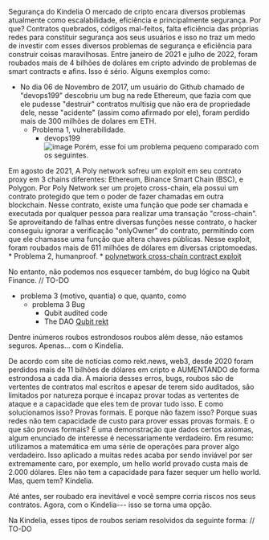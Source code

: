 Segurança do Kindelia
O mercado de cripto encara diversos problemas atualmente como escalabilidade, eficiência e principalmente segurança. 
    Por que? Contratos quebrados, códigos mal-feitos, falta eficiência das próprias redes para constituir segurança aos seus 
usuários e isso no traz um medo de investir com esses diversos problemas de segurança e eficiência para construir coisas 
maravilhosas. Entre janeiro de 2021 e julho de 2022, foram roubados mais de 4 bilhões de doláres em cripto advindo de problemas 
de smart contracts e afins. Isso é sério.
Alguns exemplos como:
  * No dia 06 de Novembro de 2017, um usuário do Github chamado de "devops199" descobriu um bug na rede Ethereum, que fazia com que ele pudesse "destruir" contratos multisig que não era de propriedade dele, nesse "acidente" (assim como afirmado por ele), foram perdido mais de 300 milhões de dolares em ETH.
    * Problema 1, vulnerabilidade.
      * devops199      
![image](https://user-images.githubusercontent.com/53550620/187800494-1fc3bb47-8971-4d6b-8f2d-674e76a690c1.png)
Porém, esse foi um problema pequeno comparado com os seguintes.

Em agosto de 2021, A Poly network sofreu um exploit em seu contrato proxy em 3 chains diferentes:
Ethereum,
Binance Smart Chain (BSC),
e Polygon.
Por Poly Network ser um projeto cross-chain, ela possui um contrato protegido que tem o poder de fazer chamadas em outra blockchain. Nesse contrato, existe uma função que pode ser chamada e executada por qualquer pessoa para realizar uma transação "cross-chain". Se aproveitando de falhas entre diversas funções nesse contrato, o hacker conseguiu ignorar a verificação "onlyOwner" do contrato, permitindo com que ele chamasse uma função que altera chaves públicas.
Nesse exploit, foram roubados mais de 611 milhões de dólares em diversas criptomoedas.
    * Problema 2, humanproof.
      * [polynetwork cross-chain contract exploit](https://rekt.news/polynetwork-rekt/)


No entanto, não podemos nos esquecer também, do bug lógico na Qubit Finance.
// TO-DO
  * problema 3 (motivo, quantia)
  o que, quanto, como
    * problema 3 Bug
      * Qubit audited code
      * The DAO
[Qubit rekt](https://rekt.news/qubit-rekt/)

Dentre inúmeros roubos estrondosos roubos além desse, não estamos seguros. Apenas... com o Kindelia.


De acordo com site de notícias como rekt.news, web3, desde 2020 foram perdidos mais de 11 bilhões de dólares em cripto e AUMENTANDO de forma estrondosa a cada dia. A maioria desses erros, bugs, roubos são de vertentes de contratos mal escritos e apesar de terem sido auditados, são limitados por natureza porque é incapaz provar todas as vertentes de ataque e a capacidade que eles tem de provar tudo isso. E como solucionamos isso? Provas formais. E porque não fazem isso? Porque suas redes não tem capacidade de custo para prover essas provas formais. E o que são provas formais? É uma demonstração que dados certos axiomas, algum enunciado de interesse é necessariamente verdadeiro. Em resumo: utilizamos a matemática em uma série de operações para prover algo verdadeiro.
Isso aplicado a muitas redes acaba por sendo inviável por ser extremamente caro, por exemplo, um hello world provado custa mais de 2.000 dólares. Eles não tem a capacidade para fazer sequer um hello world. Mas, quem tem? Kindelia.

Até antes, ser roubado era inevitável e você sempre corria riscos nos seus contratos. Agora, com o Kindelia--- isso se torna uma opção.




Na Kindelia, esses tipos de roubos seriam resolvidos da seguinte forma:
// TO-DO
